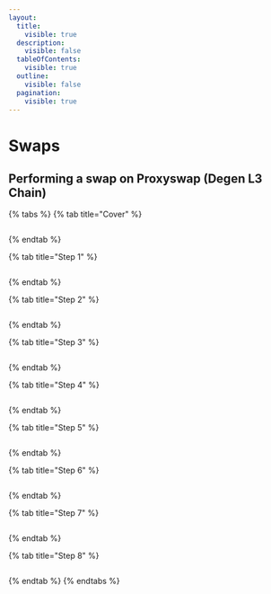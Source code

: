 ```yaml
---
layout:
  title:
    visible: true
  description:
    visible: false
  tableOfContents:
    visible: true
  outline:
    visible: false
  pagination:
    visible: true
---
```


# Swaps

## Performing a swap on Proxyswap (Degen L3 Chain)

{% tabs %}
{% tab title="Cover" %}
<figure><img src="../.gitbook/assets/slide 0 - Swapping.png" alt=""><figcaption></figcaption></figure>
{% endtab %}

{% tab title="Step 1" %}
<figure><img src="../.gitbook/assets/slide 1 - Swapping.png" alt=""><figcaption></figcaption></figure>
{% endtab %}

{% tab title="Step 2" %}
<figure><img src="../.gitbook/assets/slide 2 - Swapping.png" alt=""><figcaption></figcaption></figure>
{% endtab %}

{% tab title="Step 3" %}
<figure><img src="../.gitbook/assets/slide 3 - Swapping.png" alt=""><figcaption></figcaption></figure>
{% endtab %}

{% tab title="Step 4" %}
<figure><img src="../.gitbook/assets/slide 4 - Swapping.png" alt=""><figcaption></figcaption></figure>
{% endtab %}

{% tab title="Step 5" %}
<figure><img src="../.gitbook/assets/slide 5 - Swapping.png" alt=""><figcaption></figcaption></figure>
{% endtab %}

{% tab title="Step 6" %}
<figure><img src="../.gitbook/assets/slide 6 - Swapping.png" alt=""><figcaption></figcaption></figure>
{% endtab %}

{% tab title="Step 7" %}
<figure><img src="../.gitbook/assets/slide 7 - Swapping.png" alt=""><figcaption></figcaption></figure>
{% endtab %}

{% tab title="Step 8" %}
<figure><img src="../.gitbook/assets/slide 8 -Swapping.png" alt=""><figcaption></figcaption></figure>
{% endtab %}
{% endtabs %}
